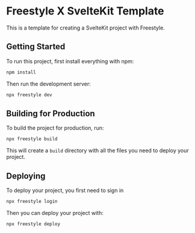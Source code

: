 # Freestyle X SvelteKit Template

This is a template for creating a SvelteKit project with Freestyle.

## Getting Started

To run this project, first install everything with npm:
```bash
npm install
```

Then run the development server:
```bash
npx freestyle dev
```

## Building for Production

To build the project for production, run:
```bash
npx freestyle build
```

This will create a `build` directory with all the files you need to deploy your project.

## Deploying

To deploy your project, you first need to sign in
```bash
npx freestyle login
```

Then you can deploy your project with:
```bash
npx freestyle deploy
```

